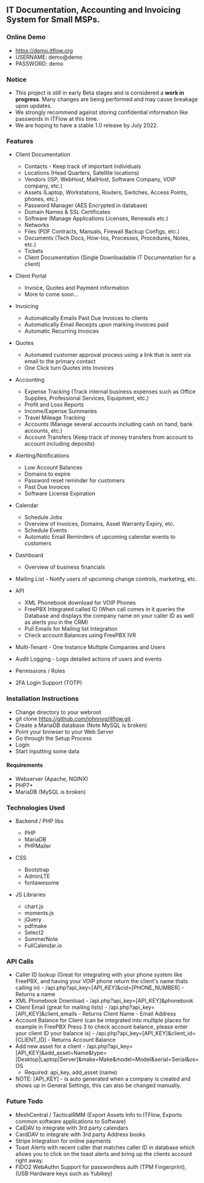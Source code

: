 ## IT Documentation, Accounting and Invoicing System for Small MSPs.

### Online Demo

* https://demo.itflow.org
* USERNAME: demo@demo
* PASSWORD: demo

### Notice
* This project is still in early Beta stages and is considered a **work in progress**.  Many changes are being performed and may cause breakage upon updates. 
* We strongly recommend against storing confidential information like passwords in ITFlow at this time.
* We are hoping to have a stable 1.0 release by July 2022.

### Features
* Client Documentation
  * Contacts - Keep track of important individuals
  * Locations (Head Quarters, Satellite locations)
  * Vendors (ISP, WebHost, MailHost, Software Company, VOIP company, etc.)
  * Assets (Laptop, Workstations, Routers, Switches, Access Points, phones, etc.)
  * Password Manager (AES Encrypted in database)
  * Domain Names & SSL Certificates
  * Software (Manage Applications Licenses, Renewals etc.)
  * Networks
  * Files (PDF Contracts, Manuals, Firewall Backup Configs, etc.)
  * Documents (Tech Docs, How-tos, Processes, Procedures, Notes, etc.)
  * Tickets
  * Client Documentation (Single Downloadable IT Documentation for a client)
* Client Portal
  * Invoice, Quotes and Payment information
  * More to come soon...
* Invoicing
  * Automatically Emails Past Due Invoices to clients
  * Automatically Email Receipts upon marking invoices paid
  * Automatic Recurring Invoices
* Quotes
  * Automated customer approval process using a link that is sent via email to the primary contact
  * One Click turn Quotes into Invoices
* Accounting
  * Expense Tracking (Track internal business expenses such as Office Supplies, Professional Services, Equipment, etc.)
  * Profit and Loss Reports
  * Income/Expense Summaries
  * Travel Mileage Tracking
  * Accounts (Manage several accounts including cash on hand, bank accounts, etc.)
  * Account Transfers (Keep track of money transfers from account to account including deposits)
* Alerting/Notifications
  * Low Account Balances
  * Domains to expire
  * Password reset reminder for customers
  * Past Due Invoices
  * Software License Expiration
* Calendar
  * Schedule Jobs
  * Overview of Invoices, Domains, Asset Warranty Expiry, etc.
  * Schedule Events
  * Automatic Email Reminders of upcoming calendar events to customers
* Dashboard
  * Overview of business financials
* Mailing List - Notify users of upcoming change controls, marketing, etc.

* API
  * XML Phonebook download for VOIP Phones
  * FreePBX Integrated called ID (When call comes in it queries the Database and displays the company name on your caller ID as well as alerts you in the CRM)
  * Pull Emails for Mailing list Integration
  * Check account Balances using FreePBX IVR

* Multi-Tenant - One Instance Multiple Companies and Users
* Audit Logging - Logs detailed actions of users and events
* Permissions / Roles
* 2FA Login Support (TOTP)


### Installation Instructions

* Change directory to your webroot
* git clone https://github.com/johnnyq/itflow.git .
* Create a MariaDB database (Note MySQL is broken)
* Point your browser to your Web Server
* Go through the Setup Process
* Login
* Start inputting some data

#### Requirements
* Webserver (Apache, NGINX)
* PHP7+
* MariaDB (MySQL is broken)

### Technologies Used
* Backend / PHP libs
  * PHP
  * MariaDB
  * PHPMailer

* CSS
  * Bootstrap
  * AdminLTE
  * fontawesome

* JS Libraries
  * chart.js
  * moments.js
  * jQuery
  * pdfmake
  * Select2
  * SummerNote
  * FullCalendar.io

### API Calls
* Caller ID lookup (Great for integrating with your phone system like FreePBX, and having your VOIP phone return the client's name thats calling in) - /api.php?api_key=[API_KEY]&cid=[PHONE_NUMBER] - Returns a name
* XML Phonebook Download - /api.php?api_key=[API_KEY]&phonebook 
* Client Email (great for mailing lists) - /api.php?api_key=[API_KEY]&client_emails - Returns Client Name - Email Address
* Account Balance for Client (can be integrated into multiple places for example in FreePBX Press 3 to check account balance, please enter your client ID your balance is) - /api.php?api_key=[API_KEY]&client_id=[CLIENT_ID] - Returns Account Balance
* Add new asset for a client - /api.php?api_key=[API_KEY]&add_asset=Name&type=[Desktop|Laptop|Server]&make=Make&model=Model&serial=Serial&os=OS
    * Required: api_key, add_asset (name)
* NOTE: [API_KEY] - is auto generated when a company is created and shows up in General Settings, this can also be changed manually.

### Future Todo
* MeshCentral / TacticalRMM (Export Assets Info to ITFlow, Exports common software applications to Software)
* CalDAV to integrate with 3rd party calendars
* CardDAV to integrate with 3rd party Address books
* Stripe Integration for online payments
* Toast Alerts with recent caller that matches caller ID in database which allows you to click on the toast alerts and bring up the clients account right away.
* FIDO2 WebAuthn Support for passwordless auth (TPM Fingerprint), (USB Hardware keys such as Yubikey)
